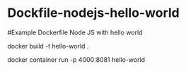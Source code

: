 # Dockfile-nodejs-hello-world
#Example Dockerfile Node JS with hello world

docker build -t hello-world .

docker container run -p 4000:8081  hello-world
